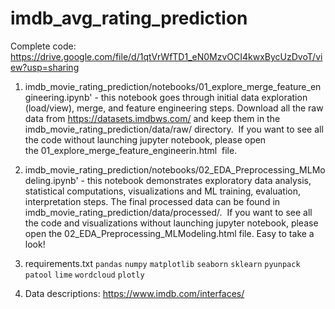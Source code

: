 # imdb_avg_rating_prediction

Complete code: https://drive.google.com/file/d/1qtVrWfTD1_eN0MzvOCI4kwxBycUzDvoT/view?usp=sharing

1. imdb_movie_rating_prediction/notebooks/01_explore_merge_feature_engineering.ipynb' - this notebook goes through initial data exploration (load/view), merge, and feature engineering steps. Download all the raw data from https://datasets.imdbws.com/ and keep them in the imdb_movie_rating_prediction/data/raw/ directory.  If you want to see all the code without launching jupyter notebook, please open the 01_explore_merge_feature_engineerin.html  file.

2. imdb_movie_rating_prediction/notebooks/02_EDA_Preprocessing_MLModeling.ipynb' - this notebook demonstrates exploratory data analysis, statistical computations, visualizations and ML training, evaluation, interpretation steps. The final processed data can be found in imdb_movie_rating_prediction/data/processed/.  If you want to see all the code and visualizations without launching jupyter notebook, please open the 02_EDA_Preprocessing_MLModeling.html file. Easy to take a look! 

3. requirements.txt `pandas` `numpy` `matplotlib` `seaborn` `sklearn` `pyunpack` `patool` `lime` `wordcloud` `plotly`

4. Data descriptions: https://www.imdb.com/interfaces/



